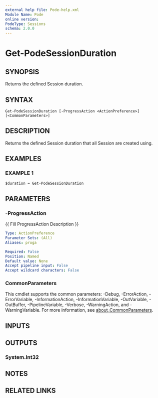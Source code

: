 ```yaml
---
external help file: Pode-help.xml
Module Name: Pode
online version:
PodeType: Sessions
schema: 2.0.0
---
```


# Get-PodeSessionDuration

## SYNOPSIS
Returns the defined Session duration.

## SYNTAX

```
Get-PodeSessionDuration [-ProgressAction <ActionPreference>] [<CommonParameters>]
```

## DESCRIPTION
Returns the defined Session duration that all Session are created using.

## EXAMPLES

### EXAMPLE 1
```
$duration = Get-PodeSessionDuration
```

## PARAMETERS

### -ProgressAction
{{ Fill ProgressAction Description }}

```yaml
Type: ActionPreference
Parameter Sets: (All)
Aliases: proga

Required: False
Position: Named
Default value: None
Accept pipeline input: False
Accept wildcard characters: False
```

### CommonParameters
This cmdlet supports the common parameters: -Debug, -ErrorAction, -ErrorVariable, -InformationAction, -InformationVariable, -OutVariable, -OutBuffer, -PipelineVariable, -Verbose, -WarningAction, and -WarningVariable. For more information, see [about_CommonParameters](http://go.microsoft.com/fwlink/?LinkID=113216).

## INPUTS

## OUTPUTS

### System.Int32
## NOTES

## RELATED LINKS
